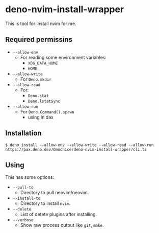# deno-nvim-install-wrapper

This is tool for install nvim for me.

## Required permissins

- `--allow-env`
    - For reading some environment variables:
        - `XDG_DATA_HOME`
        - `HOME`
- `--allow-write`
    - For `Deno.mkdir`
- `--allow-read`
    - For:
        - `Deno.stat`
        - `Deno.lstatSync`
- `--allow-run`
    - For `Deno.Command().spawn`
        - using in dax

## Installation

```shell
$ deno install --allow-env --allow-write --allow-read --allow-run https://pax.deno.dev/Omochice/deno-nvim-install-wrapper/cli.ts
```

## Using

This has some options:

- `--pull-to`
    - Directory to pull neovim/neovim.
- `--install-to`
    - Directory to install `nvim`.
- `--delete`
    - List of detete plugins after installing.
- `--verbose`
    - Show raw process output like `git`, `make`.

